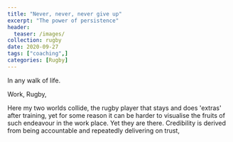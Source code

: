 ```yaml
---
title: "Never, never, never give up"
excerpt: "The power of persistence"
header:
  teaser: /images/
collection: rugby
date: 2020-09-27
tags: ["coaching",]
categories: [Rugby]
---
```


In any walk of life.

Work, Rugby, 

Here my two worlds collide, the rugby player that stays and does 'extras' after training, yet for some reason it can be harder to visualise the fruits of such endeavour in the work place. Yet they are there. Credibility is derived from being accountable and repeatedly delivering on trust,
